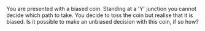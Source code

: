 You are presented with a biased coin. Standing at a 'Y' junction you cannot decide which path to take. 
You decide to toss the coin but realise that it is biased. Is it possible to make an unbiased decision 
with this coin, if so how?
